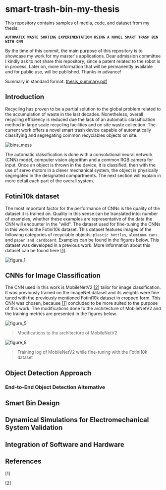# smart-trash-bin-my-thesis

This repository contains samples of media, code, and dataset from my thesis: 

**`AUTOMATIC WASTE SORTING EXPERIMENTATION USING A NOVEL SMART TRASH BIN WITH CNN`**

By the time of this commit, the main purpose of this repository is to showcase my work for my master's applications. Dear admission committee I kindly ask to not share this repository, since a patent related to the robot is in process. Later on, more information that will be permanently available and for public use, will be published. Thanks in advance!

Summary in standard format: [thesis_summary.pdf](https://github.com/jaimix4/smart-trash-bin-my-thesis/files/6422415/thesis_summary.pdf)

## Introduction 

Recycling has proven to be a partial solution to the global problem related to the accumulation of waste in the last decades. Nonetheless, overall recycling efficiency is reduced due the lack of an automatic classification method in large scale recycling facilities and on site waste collection. The current work offers a novel smart trash device capable of automatically classifying and segregating common recyclables objects on site. 

![bins_mess](https://user-images.githubusercontent.com/31749600/117036851-7bc86000-accb-11eb-96fa-bb76af48269d.jpg)

The automatic classification is done with a convolutional neural network (CNN) model, computer vision algorithm and a common RGB camera for input. Once an object is thrown in the device, it is classified, then with the use of servo motors in a clever mechanical system, the object is physically segregated in the designated compartments. The next section will explain in more detail each part of the overall system.

## Fotini10k dataset

The most important factor for the performance of CNNs is the quality of the dataset it is trained on. Quality in this sense can be translated into: number of examples, whether these examples are representative of the data the CNN will encounter in the "wild". The dataset used for fine-tuning the CNNs in this work is the Fotini10k dataset. This dataset features images of the following categories of recyclable objects: `plastic bottles`, `aluminum cans` and `paper and cardboard`. Examples can be found in the figures below. This dataset was developed in a previous work. More information about this dataset can be found here [[1]](#references).

![figure_1](https://user-images.githubusercontent.com/31749600/117036104-b54c9b80-acca-11eb-9823-75a1e01192db.jpg)

## CNNs for Image Classification

The CNN used in this work is MobileNetV2 [[2]](#references) tailor for image classification. It was previously trained on the ImageNet dataset and its weights were fine tuned with the previously mentioned Fotini10k dataset in cropped form. This CNN was chosen, because [[1]](#references) concluded to be more suited to the purpose of this work. The modifications done to the architecture of MobileNetV2 and the training metrics are presented in the figures below.

![figure_5](https://user-images.githubusercontent.com/31749600/117040759-d663bb00-accf-11eb-8262-3fceb1a01239.png) 

> Modifications to the architecture of MobileNetV2

![figure_8](https://user-images.githubusercontent.com/31749600/117040824-eb404e80-accf-11eb-81e6-4e6df8dfc98f.png)

> Training log of MobileNetV2 while fine-tuning with the Fotini10k dataset


## Object Detection Approach


### End-to-End Object Detection Alternative


## Smart Bin Design


## Dynamical Simulations for Electromechanical System Validation


## Integration of Software and Hardware


## References

[1] 

[2] 


